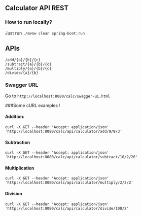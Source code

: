 ## Calculator API REST

### How to run locally?
Just run `./mvnw clean spring-boot:run`

## APIs
```
/add/{a}/{b}/{c}
/subtract/{a}/{b}/{c}
/multiply/{a}/{b}/{c}
/divide/{a}/{b}
```

### Swagger URL
Go to `http://localhost:8080/calc/swagger-ui.html`

###Some cURL examples !

#### Addition:
`curl -X GET --header 'Accept: application/json' 'http://localhost:8080/calc/api/calculator/add/9/8/3'`

#### Subtraction
`curl -X GET --header 'Accept: application/json' 'http://localhost:8080/calc/api/calculator/subtract/10/2/20'`

#### Multiplication
`curl -X GET --header 'Accept: application/json' 'http://localhost:8080/calc/api/calculator/multiply/2/2/2'`

#### Division
`curl -X GET --header 'Accept: application/json' 'http://localhost:8080/calc/api/calculator/divide/100/2'`